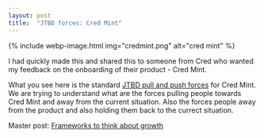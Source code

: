 ```yaml
---
layout: post
title:  "JTBD forces: Cred Mint"
---
```


{% include webp-image.html img="credmint.png" alt="cred mint" %}

I had quickly made this and shared this to someone from Cred who wanted my feedback on the onboarding of their product - Cred Mint.

What you see here is the standard [JTBD pull and push forces](https://jtbd.info/the-forces-of-progress-4408bf995153) for Cred Mint. We are trying to understand what are the forces pulling people towards Cred Mint and away from the current situation. Also the forces people away from the product and also holding them back to the currect situation.

Master post: [Frameworks to think about growth](https://manassaloi.com/2021/09/25/think-growth.html)

